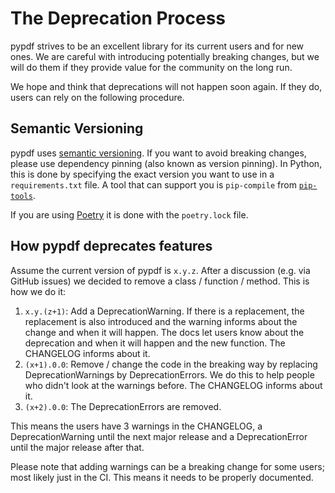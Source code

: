 # The Deprecation Process

pypdf strives to be an excellent library for its current users and for new
ones. We are careful with introducing potentially breaking changes, but we
will do them if they provide value for the community on the long run.

We hope and think that deprecations will not happen soon again. If they do,
users can rely on the following procedure.

## Semantic Versioning

pypdf uses [semantic versioning](https://semver.org/). If you want to avoid
breaking changes, please use dependency pinning (also known as version pinning).
In Python, this is done by specifying the exact version you want to use in a
`requirements.txt` file. A tool that can support you is `pip-compile` from
[`pip-tools`](https://pypi.org/project/pip-tools/).

If you are using [Poetry](https://pypi.org/project/poetry/) it is done with the
`poetry.lock` file.

## How pypdf deprecates features

Assume the current version of pypdf is `x.y.z`. After a discussion (e.g. via
GitHub issues) we decided to remove a class / function / method. This is how
we do it:

1. `x.y.(z+1)`: Add a DeprecationWarning. If there is a replacement,
   the replacement is also introduced and the warning informs about the change
   and when it will happen.
   The docs let users know about the deprecation and when it will happen and the new function.
   The CHANGELOG informs about it.
2. `(x+1).0.0`: Remove / change the code in the breaking way by replacing
   DeprecationWarnings by DeprecationErrors.
   We do this to help people who didn't look at the warnings before.
   The CHANGELOG informs about it.
3. `(x+2).0.0`: The DeprecationErrors are removed.

This means the users have 3 warnings in the CHANGELOG, a DeprecationWarning
until the next major release and a DeprecationError until the major release
after that.

Please note that adding warnings can be a breaking change for some users; most
likely just in the CI.
This means it needs to be properly documented.
